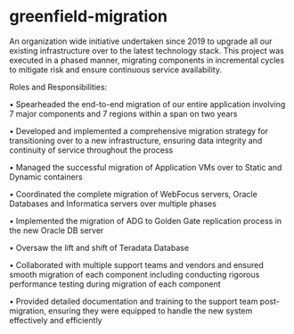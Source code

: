 # greenfield-migration
An organization wide initiative undertaken since 2019 to upgrade all our existing infrastructure over to the latest technology stack. This project was executed in a phased manner, migrating components in incremental cycles to mitigate risk and ensure continuous service availability.  

Roles and Responsibilities:

•	Spearheaded the end-to-end migration of our entire application involving 7 major components and 7 regions within a span on two years

•	Developed and implemented a comprehensive migration strategy for transitioning over to a new infrastructure, ensuring data integrity and continuity of service throughout the process

•	Managed the successful migration of Application VMs over to Static and Dynamic containers

•	Coordinated the complete migration of WebFocus servers, Oracle Databases and Informatica servers over multiple phases

•	Implemented the migration of ADG to Golden Gate replication process in the new Oracle DB server

•	Oversaw the lift and shift of Teradata Database

•	Collaborated with multiple support teams and vendors and ensured smooth migration of each component including conducting rigorous performance testing during migration of each component

•	Provided detailed documentation and training to the support team post-migration, ensuring they were equipped to handle the new system effectively and efficiently
